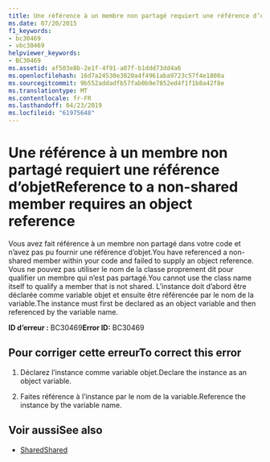 ```yaml
---
title: Une référence à un membre non partagé requiert une référence d’objet
ms.date: 07/20/2015
f1_keywords:
- bc30469
- vbc30469
helpviewer_keywords:
- BC30469
ms.assetid: af503e8b-2e1f-4f91-a07f-b1ddd73dd4a6
ms.openlocfilehash: 16d7a24530e3020a4f4961aba9723c57f4e1800a
ms.sourcegitcommit: 9b552addadfb57fab0b9e7852ed4f1f1b8a42f8e
ms.translationtype: MT
ms.contentlocale: fr-FR
ms.lasthandoff: 04/23/2019
ms.locfileid: "61975648"
---
```

# <a name="reference-to-a-non-shared-member-requires-an-object-reference"></a><span data-ttu-id="2f9cd-102">Une référence à un membre non partagé requiert une référence d’objet</span><span class="sxs-lookup"><span data-stu-id="2f9cd-102">Reference to a non-shared member requires an object reference</span></span>
<span data-ttu-id="2f9cd-103">Vous avez fait référence à un membre non partagé dans votre code et n’avez pas pu fournir une référence d’objet.</span><span class="sxs-lookup"><span data-stu-id="2f9cd-103">You have referenced a non-shared member within your code and failed to supply an object reference.</span></span> <span data-ttu-id="2f9cd-104">Vous ne pouvez pas utiliser le nom de la classe proprement dit pour qualifier un membre qui n’est pas partagé.</span><span class="sxs-lookup"><span data-stu-id="2f9cd-104">You cannot use the class name itself to qualify a member that is not shared.</span></span> <span data-ttu-id="2f9cd-105">L’instance doit d’abord être déclarée comme variable objet et ensuite être référencée par le nom de la variable.</span><span class="sxs-lookup"><span data-stu-id="2f9cd-105">The instance must first be declared as an object variable and then referenced by the variable name.</span></span>  
  
 <span data-ttu-id="2f9cd-106">**ID d’erreur :** BC30469</span><span class="sxs-lookup"><span data-stu-id="2f9cd-106">**Error ID:** BC30469</span></span>  
  
## <a name="to-correct-this-error"></a><span data-ttu-id="2f9cd-107">Pour corriger cette erreur</span><span class="sxs-lookup"><span data-stu-id="2f9cd-107">To correct this error</span></span>  
  
1. <span data-ttu-id="2f9cd-108">Déclarez l’instance comme variable objet.</span><span class="sxs-lookup"><span data-stu-id="2f9cd-108">Declare the instance as an object variable.</span></span>  
  
2. <span data-ttu-id="2f9cd-109">Faites référence à l’instance par le nom de la variable.</span><span class="sxs-lookup"><span data-stu-id="2f9cd-109">Reference the instance by the variable name.</span></span>  
  
## <a name="see-also"></a><span data-ttu-id="2f9cd-110">Voir aussi</span><span class="sxs-lookup"><span data-stu-id="2f9cd-110">See also</span></span>

- [<span data-ttu-id="2f9cd-111">Shared</span><span class="sxs-lookup"><span data-stu-id="2f9cd-111">Shared</span></span>](../../visual-basic/language-reference/modifiers/shared.md)
